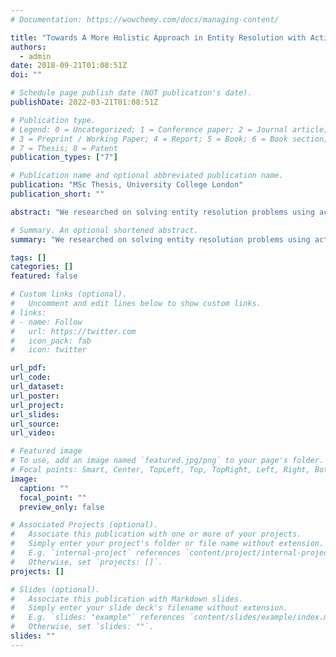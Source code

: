 ```yaml
---
# Documentation: https://wowchemy.com/docs/managing-content/

title: "Towards A More Holistic Approach in Entity Resolution with Active Learning Algorithms"
authors: 
  - admin
date: 2018-09-21T01:08:51Z
doi: ""

# Schedule page publish date (NOT publication's date).
publishDate: 2022-03-21T01:08:51Z

# Publication type.
# Legend: 0 = Uncategorized; 1 = Conference paper; 2 = Journal article;
# 3 = Preprint / Working Paper; 4 = Report; 5 = Book; 6 = Book section;
# 7 = Thesis; 8 = Patent
publication_types: ["7"]

# Publication name and optional abbreviated publication name.
publication: "MSc Thesis, University College London"
publication_short: ""

abstract: "We researched on solving entity resolution problems using active learning approaches, and focused on general-based methods. We did a literature review and presented the general pipeline for solving ER tasks with AL approaches. We critically reviewed the existing literature to thematise existing approaches in order to identify three exemplars for evaluation. We critically reflected on the findings of the exemplars and synthesised a new method, CombinedSEL. The method is critically evaluated both theoretically and empirically. It was found to outperform previous approaches. Limitations and future works were discussed as well."

# Summary. An optional shortened abstract.
summary: "We researched on solving entity resolution problems using active learning approaches, and focused on general-based methods. We did a literature review and presented the general pipeline for solving ER tasks with AL approaches. We critically reviewed the existing literature to thematise existing approaches in order to identify three exemplars for evaluation. We critically reflected on the findings of the exemplars and synthesised a new method, CombinedSEL. The method is critically evaluated both theoretically and empirically. It was found to outperform previous approaches. Limitations and future works were discussed as well."

tags: []
categories: []
featured: false

# Custom links (optional).
#   Uncomment and edit lines below to show custom links.
# links:
# - name: Follow
#   url: https://twitter.com
#   icon_pack: fab
#   icon: twitter

url_pdf:
url_code:
url_dataset:
url_poster:
url_project:
url_slides:
url_source:
url_video:

# Featured image
# To use, add an image named `featured.jpg/png` to your page's folder. 
# Focal points: Smart, Center, TopLeft, Top, TopRight, Left, Right, BottomLeft, Bottom, BottomRight.
image:
  caption: ""
  focal_point: ""
  preview_only: false

# Associated Projects (optional).
#   Associate this publication with one or more of your projects.
#   Simply enter your project's folder or file name without extension.
#   E.g. `internal-project` references `content/project/internal-project/index.md`.
#   Otherwise, set `projects: []`.
projects: []

# Slides (optional).
#   Associate this publication with Markdown slides.
#   Simply enter your slide deck's filename without extension.
#   E.g. `slides: "example"` references `content/slides/example/index.md`.
#   Otherwise, set `slides: ""`.
slides: ""
---
```

